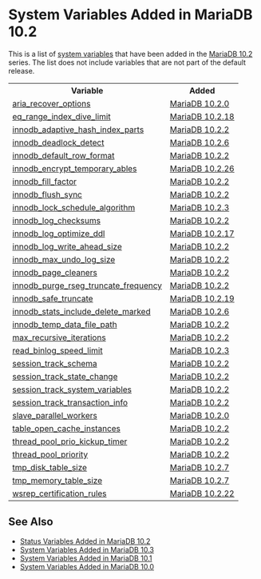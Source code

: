 # System Variables Added in MariaDB 10.2

This is a list of [system variables](/replication/optimization-and-tuning/system-variables/server-system-variables/) that have been added in the [MariaDB 10.2](/kb/en/what-is-mariadb-102/) series. The list does not include variables that are not part of the default release.

<table><tbody><tr><th>Variable</th><th>Added</th></tr>
<tr><td><a href="/kb/en/aria-system-variables/#aria_recover_options">aria_recover_options</a></td><td><a href="/kb/en/mariadb-1020-release-notes/">MariaDB 10.2.0</a></td></tr>
<tr><td><a href="/kb/en/server-system-variables/#eq_range_index_dive_limit">eq_range_index_dive_limit</a></td><td><a href="/kb/en/mariadb-10218-release-notes/">MariaDB 10.2.18</a></td></tr>
<tr><td><a href="/kb/en/xtradbinnodb-server-system-variables/#innodb_adaptive_hash_index_parts">innodb_adaptive_hash_index_parts</a></td><td><a href="/kb/en/mariadb-1022-release-notes/">MariaDB 10.2.2</a></td></tr>
<tr><td><a href="/kb/en/xtradbinnodb-server-system-variables/#innodb_deadlock_detect">innodb_deadlock_detect</a></td><td><a href="/kb/en/mariadb-1026-release-notes/">MariaDB 10.2.6</a></td></tr>
<tr><td><a href="/kb/en/xtradbinnodb-server-system-variables/#innodb_default_row_format">innodb_default_row_format</a></td><td><a href="/kb/en/mariadb-1022-release-notes/">MariaDB 10.2.2</a></td></tr>
<tr><td><a href="/kb/en/xtradbinnodb-server-system-variables/#innodb_encrypt_temporary_tables">innodb_encrypt_temporary_ables</a></td><td><a href="/kb/en/mariadb-10226-release-notes/">MariaDB 10.2.26</a></td></tr>
<tr><td><a href="/kb/en/xtradbinnodb-server-system-variables/#innodb_fill_factor">innodb_fill_factor</a></td><td><a href="/kb/en/mariadb-1022-release-notes/">MariaDB 10.2.2</a></td></tr>
<tr><td><a href="/kb/en/xtradbinnodb-server-system-variables/#innodb_flush_sync">innodb_flush_sync</a></td><td><a href="/kb/en/mariadb-1022-release-notes/">MariaDB 10.2.2</a></td></tr>
<tr><td><a href="/kb/en/xtradbinnodb-server-system-variables/#innodb_lock_schedule_algorithm">innodb_lock_schedule_algorithm</a></td><td><a href="/kb/en/mariadb-1023-release-notes/">MariaDB 10.2.3</a></td></tr>
<tr><td><a href="/kb/en/xtradbinnodb-server-system-variables/#innodb_log_checksums">innodb_log_checksums</a></td><td><a href="/kb/en/mariadb-1022-release-notes/">MariaDB 10.2.2</a></td></tr>
<tr><td><a href="/kb/en/xtradbinnodb-server-system-variables/#innodb_log_optimize_ddl">innodb_log_optimize_ddl</a></td><td><a href="/kb/en/mariadb-10217-release-notes/">MariaDB 10.2.17</a></td></tr>
<tr><td><a href="/kb/en/xtradbinnodb-server-system-variables/#innodb_log_write_ahead_size">innodb_log_write_ahead_size</a></td><td><a href="/kb/en/mariadb-1022-release-notes/">MariaDB 10.2.2</a></td></tr>
<tr><td><a href="/kb/en/xtradbinnodb-server-system-variables/#innodb_max_undo_log_size">innodb_max_undo_log_size</a></td><td><a href="/kb/en/mariadb-1022-release-notes/">MariaDB 10.2.2</a></td></tr>
<tr><td><a href="/kb/en/xtradbinnodb-server-system-variables/#innodb_page_cleaners">innodb_page_cleaners</a></td><td><a href="/kb/en/mariadb-1022-release-notes/">MariaDB 10.2.2</a></td></tr>
<tr><td><a href="/kb/en/xtradbinnodb-server-system-variables/#innodb_purge_rseg_truncate_frequency">innodb_purge_rseg_truncate_frequency</a></td><td><a href="/kb/en/mariadb-1022-release-notes/">MariaDB 10.2.2</a></td></tr>
<tr><td><a href="/kb/en/xtradbinnodb-server-system-variables/#innodb_safe_truncate">innodb_safe_truncate</a></td><td><a href="/kb/en/mariadb-10219-release-notes/">MariaDB 10.2.19</a></td></tr>
<tr><td><a href="/kb/en/xtradbinnodb-server-system-variables/#innodb_stats_include_delete_marked">innodb_stats_include_delete_marked</a></td><td><a href="/kb/en/mariadb-1026-release-notes/">MariaDB 10.2.6</a></td></tr>
<tr><td><a href="/kb/en/xtradbinnodb-server-system-variables/#innodb_temp_data_file_path">innodb_temp_data_file_path</a></td><td><a href="/kb/en/mariadb-1022-release-notes/">MariaDB 10.2.2</a></td></tr>
<tr><td><a href="/kb/en/server-system-variables/#max_recursive_iterations">max_recursive_iterations</a></td><td><a href="/kb/en/mariadb-1022-release-notes/">MariaDB 10.2.2</a></td></tr>
<tr><td><a href="/kb/en/replication-and-binary-log-server-system-variables/#read_binlog_speed_limit">read_binlog_speed_limit</a></td><td><a href="/kb/en/mariadb-1023-release-notes/">MariaDB 10.2.3</a></td></tr>
<tr><td><a href="/kb/en/server-system-variables/#session_track_schema">session_track_schema</a></td><td><a href="/kb/en/mariadb-1022-release-notes/">MariaDB 10.2.2</a></td></tr>
<tr><td><a href="/kb/en/server-system-variables/#session_track_state_change">session_track_state_change</a></td><td><a href="/kb/en/mariadb-1022-release-notes/">MariaDB 10.2.2</a></td></tr>
<tr><td><a href="/kb/en/server-system-variables/#session_track_system_variables">session_track_system_variables</a></td><td><a href="/kb/en/mariadb-1022-release-notes/">MariaDB 10.2.2</a></td></tr>
<tr><td><a href="/kb/en/server-system-variables/#session_track_transaction_info">session_track_transaction_info</a></td><td><a href="/kb/en/mariadb-1022-release-notes/">MariaDB 10.2.2</a></td></tr>
<tr><td><a href="/kb/en/replication-and-binary-log-server-system-variables/#slave_parallel_workers">slave_parallel_workers</a></td><td><a href="/kb/en/mariadb-1020-release-notes/">MariaDB 10.2.0</a></td></tr>
<tr><td><a href="/kb/en/server-system-variables/#table_open_cache_instances">table_open_cache_instances</a></td><td><a href="/kb/en/mariadb-1022-release-notes/">MariaDB 10.2.2</a></td></tr>
<tr><td><a href="/kb/en/thread-pool-system-and-status-variables/#thread_pool_prio_kickup_timer">thread_pool_prio_kickup_timer</a></td><td><a href="/kb/en/mariadb-1022-release-notes/">MariaDB 10.2.2</a></td></tr>
<tr><td><a href="/kb/en/thread-pool-system-and-status-variables/#thread_pool_priority">thread_pool_priority</a></td><td><a href="/kb/en/mariadb-1022-release-notes/">MariaDB 10.2.2</a></td></tr>
<tr><td><a href="/kb/en/server-system-variables/#tmp_disk_table_size">tmp_disk_table_size</a></td><td><a href="/kb/en/mariadb-1027-release-notes/">MariaDB 10.2.7</a></td></tr>
<tr><td><a href="/kb/en/server-system-variables/#tmp_memory_table_size">tmp_memory_table_size</a></td><td><a href="/kb/en/mariadb-1027-release-notes/">MariaDB 10.2.7</a></td></tr>
<tr><td><a href="/kb/en/galera-cluster-system-variables/#wsrep_certification_rules">wsrep_certification_rules</a></td><td><a href="/kb/en/mariadb-10222-release-notes/">MariaDB 10.2.22</a></td></tr>
</tbody></table>

## See Also

- [Status Variables Added in MariaDB 10.2](/replication/optimization-and-tuning/system-variables/system-and-status-variables-added-by-major-release/status-variables-added-in-mariadb-102/)
- [System Variables Added in MariaDB 10.3](/replication/optimization-and-tuning/system-variables/system-and-status-variables-added-by-major-release/system-variables-added-in-mariadb-103/)
- [System Variables Added in MariaDB 10.1](/replication/optimization-and-tuning/system-variables/system-and-status-variables-added-by-major-release/system-variables-added-in-mariadb-101/)
- [System Variables Added in MariaDB 10.0](/replication/optimization-and-tuning/system-variables/system-and-status-variables-added-by-major-release/system-variables-added-in-mariadb-100/)